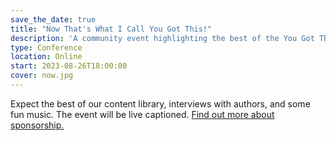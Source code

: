 ```yaml
---
save_the_date: true
title: "Now That's What I Call You Got This!"
description: 'A community event highlighting the best of the You Got This core skills library.'
type: Conference
location: Online
start: 2023-08-26T18:00:00
cover: now.jpg
---
```


Expect the best of our content library, interviews with authors, and some fun music. The event will be live captioned. [Find out more about sponsorship.](/sponsors/info)